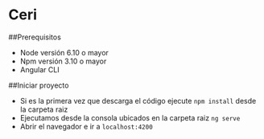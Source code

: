 # Ceri

##Prerequisitos

- Node versión 6.10 o mayor
- Npm versión 3.10 o mayor
- Angular CLI 

##Iniciar proyecto

- Si es la primera vez que descarga el código ejecute `npm install` desde la carpeta raiz
- Ejecutamos desde la consola ubicados en la carpeta raiz `ng serve`  
- Abrir el navegador e ir a `localhost:4200`

